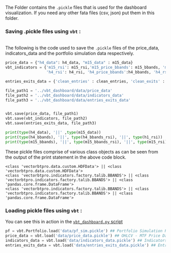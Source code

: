 The Folder contains the `.pickle` files that is used for the dashboard visualization. If you need any other fata files (csv, json) put them in this folder.

### Saving .pickle files using `vbt` :
<br> The following is the code used to save the `.pickle` files of the price_data, indicators_data and the portfolio simulation data respectively.
```python
price_data = {"h4_data": h4_data, "m15_data" : m15_data}
vbt_indicators = {'m15_rsi': m15_rsi,'m15_price_bbands': m15_bbands, 'm15_rsi_bbands' : m15_bbands_rsi,
                  'h4_rsi': h4_rsi, 'h4_price_bbands':h4_bbands, 'h4_rsi_bbands' : h4_bbands_rsi}

entries_exits_data = {'clean_entries' : clean_entries, 'clean_exits' : clean_exits}

file_path1 = '../vbt_dashboard/data/price_data'
file_path2 = '../vbt_dashboard/data/indicators_data'
file_path3 = '../vbt_dashboard/data/entries_exits_data'


vbt.save(price_data, file_path1)
vbt.save(vbt_indicators, file_path2)
vbt.save(entries_exits_data, file_path3)

print(type(h4_data), '||' ,type(m15_data))
print(type(h4_bbands), '||', type(h4_bbands_rsi), '||', type(h1_rsi))
print(type(m15_bbands), '||', type(m15_bbands_rsi), '||', type(m15_rsi))
```

These pickle files comprise of various class objects as can be seen from the output of the print statement in the above code block.

```
<class 'vectorbtpro.data.custom.HDFData'> || <class 'vectorbtpro.data.custom.HDFData'>
<class 'vectorbtpro.indicators.factory.talib.BBANDS'> || <class 'vectorbtpro.indicators.factory.talib.BBANDS'> || <class 'pandas.core.frame.DataFrame'>
<class 'vectorbtpro.indicators.factory.talib.BBANDS'> || <class 'vectorbtpro.indicators.factory.talib.BBANDS'> || <class 'pandas.core.frame.DataFrame'>
```

### Loading pickle files using `vbt` :

You can see this in action in the [`vbt_dashboard.py` script](https://github.com/diliprk/vectorbt_pro_dashboard/blob/main/vbt_dashboard.py)
```python
pf = vbt.Portfolio.load('data/pf_sim.pickle') ## Portfolio Simulation Results
price_data = vbt.load('data/price_data.pickle') ## OHLCV - MTF Price Data
indicators_data = vbt.load('data/indicators_data.pickle') ## Indicators Data
entries_exits_data = vbt.load('data/entries_exits_data.pickle') ## Entries & Exits Data
```
